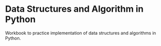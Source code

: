 # Data Structures and Algorithm in Python

Workbook to practice implementation of data structures and algorithms in Python.
